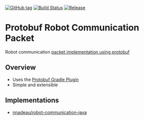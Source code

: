[![GitHub tag](https://img.shields.io/github/tag/nnadeau/robot-communication-packet-proto.svg?maxAge=2592000?style=flat-square)](https://github.com/nnadeau/robot-communication-packet-proto/releases)
[![Build Status](https://travis-ci.org/nnadeau/robot-communication-packet-proto.svg?branch=master)](https://travis-ci.org/nnadeau/robot-communication-packet-proto)
[![Release](https://jitpack.io/v/nnadeau/robot-communication-packet-proto.svg)](https://jitpack.io/#nnadeau/robot-communication-packet-proto)

# Protobuf Robot Communication Packet
Robot communication [packet implementation using protobuf](./src/main/proto/robot_packet.proto)

## Overview
- Uses the [Protobuf Gradle Plugin](https://github.com/google/protobuf-gradle-plugin)
- Simple and extensible

## Implementations
- [nnadeau/robot-communication-java](https://github.com/nnadeau/robot-communication-java)
